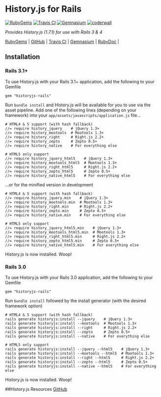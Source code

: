 # History.js for Rails

[![RubyGems][gem_version_badge]][ruby_gems]
[![Travis CI][travis_ci_badge]][travis_ci]
[![Gemnasium][gemnasium_badge]][gemnasium]
[![coderwall][coderwall_badge]][coderwall]

*Provides History.js (1.7.1) for use with Rails 3 & 4*

[RubyGems][ruby_gems] |
[GitHub][github] |
[Travis CI][travis_ci] |
[Gemnasium][gemnasium] |
[RubyDoc][ruby_doc] |

## Installation
### Rails 3.1+
To use History.js with your Rails 3.1+ application, add the following to your Gemfile

```
gem "historyjs-rails"
``` 
Run ```bundle install``` and History.js will be available for you to use via the asset pipeline. Add one of the following lines (depending on your framework) into your ```app/assets/javascripts/application.js``` file...

```
# HTML4 & 5 support (with hash fallback)
//= require history_jquery    # jQuery 1.3+
//= require history_mootools  # Mootools 1.3+
//= require history_right     # Right.js 2.2+
//= require history_zepto     # Zepto 0.5+
//= require history_native    # For everything else

# HTML5 only support
//= require history_jquery_html5    # jQuery 1.3+
//= require history_mootools_html5  # Mootools 1.3+
//= require history_right_html5     # Right.js 2.2+
//= require history_zepto_html5     # Zepto 0.5+
//= require history_native_html5    # For everything else
```
...or for the minified version in development

```
# HTML4 & 5 support (with hash fallback)
//= require history_jquery.min    # jQuery 1.3+
//= require history_mootools.min  # Mootools 1.3+
//= require history_right.min     # Right.js 2.2+
//= require history_zepto.min     # Zepto 0.5+
//= require history_native.min    # For everything else

# HTML5 only support
//= require history_jquery_html5.min    # jQuery 1.3+
//= require history_mootools_html5.min  # Mootools 1.3+
//= require history_right_html5.min     # Right.js 2.2+
//= require history_zepto_html5.min     # Zepto 0.5+
//= require history_native_html5.min    # For everything else
```
History.js is now installed. Woop!

### Rails 3.0
To use History.js with your Rails 3.0 application, add the following to your Gemfile

```
gem "historyjs-rails"
``` 
Run ```bundle install``` followed by the install generator (with the desired framework option)

```
# HTML4 & 5 support (with hash fallback)
rails generate historyjs:install --jquery    # jQuery 1.3+
rails generate historyjs:install --mootools  # Mootools 1.3+
rails generate historyjs:install --right     # Right.js 2.2+
rails generate historyjs:install --zepto     # Zepto 0.5+
rails generate historyjs:install --native    # For everything else

# HTML5 only support
rails generate historyjs:install --jquery --html5    # jQuery 1.3+
rails generate historyjs:install --mootools --html5  # Mootools 1.3+
rails generate historyjs:install --right --html5     # Right.js 2.2+
rails generate historyjs:install --zepto --html5     # Zepto 0.5+
rails generate historyjs:install --native --html5    # For everything else
```
History.js is now installed. Woop!

##History.js Resources
[GitHub][historyjs]

[coderwall]: https://coderwall.com/philostler
[coderwall_badge]: https://api.coderwall.com/philostler/endorsecount.png
[gem_version_badge]: https://badge.fury.io/rb/historyjs-rails.png
[gemnasium]: https://gemnasium.com/philostler/historyjs-rails
[gemnasium_badge]: https://gemnasium.com/philostler/historyjs-rails.png
[github]: http://github.com/philostler/historyjs-rails
[historyjs]: https://github.com/browserstate/history.js
[ruby_doc]: http://rubydoc.info/github/philostler/historyjs-rails/master/frames
[ruby_gems]: http://rubygems.org/gems/historyjs-rails
[ruby_toolbox]: http://www.ruby-toolbox.com/projects/historyjs-rails
[travis_ci]: http://travis-ci.org/philostler/historyjs-rails
[travis_ci_badge]: https://secure.travis-ci.org/philostler/historyjs-rails.png
